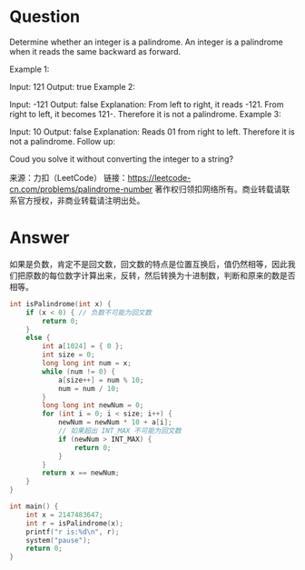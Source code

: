 # Question

Determine whether an integer is a palindrome. An integer is a palindrome when it reads the same backward as forward.

Example 1:

Input: 121
Output: true
Example 2:

Input: -121
Output: false
Explanation: From left to right, it reads -121. From right to left, it becomes 121-. Therefore it is not a palindrome.
Example 3:

Input: 10
Output: false
Explanation: Reads 01 from right to left. Therefore it is not a palindrome.
Follow up:

Coud you solve it without converting the integer to a string?

来源：力扣（LeetCode）
链接：https://leetcode-cn.com/problems/palindrome-number
著作权归领扣网络所有。商业转载请联系官方授权，非商业转载请注明出处。



# Answer

如果是负数，肯定不是回文数，回文数的特点是位置互换后，值仍然相等，因此我们把原数的每位数字计算出来，反转，然后转换为十进制数，判断和原来的数是否相等。

```c
int isPalindrome(int x) {
	if (x < 0) { // 负数不可能为回文数
		return 0;
	}
	else {
		int a[1024] = { 0 };
		int size = 0;
		long long int num = x;
		while (num != 0) {
			a[size++] = num % 10;
			num = num / 10;
		}
		long long int newNum = 0;
		for (int i = 0; i < size; i++) {
			newNum = newNum * 10 + a[i];
			// 如果超出 INT_MAX 不可能为回文数
			if (newNum > INT_MAX) {
				return 0;
			}
		}
		return x == newNum;
	}
}

int main() {
	int x = 2147483647;
	int r = isPalindrome(x);
	printf("r is:%d\n", r);
	system("pause");
	return 0;
}
```

